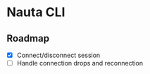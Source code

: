 # Nauta CLI

## Roadmap

- [x] Connect/disconnect session
- [ ] Handle connection drops and reconnection
